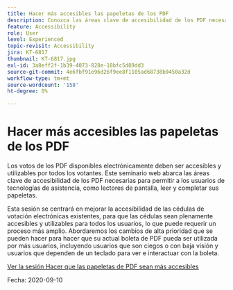 ```yaml
---
title: Hacer más accesibles las papeletas de los PDF
description: Conozca las áreas clave de accesibilidad de los PDF necesarias para permitir que los usuarios de tecnologías de asistencia, como lectores de pantalla, lean y completen sus papeletas
feature: Accessibility
role: User
level: Experienced
topic-revisit: Accessibility
jira: KT-6817
thumbnail: KT-6817.jpg
exl-id: 3a8eff2f-1b39-4073-828e-18bfc5d89dd3
source-git-commit: 4e6fbf91e96d26f9ee8f1105ad68738b9450a32d
workflow-type: tm+mt
source-wordcount: '158'
ht-degree: 0%

---
```


# Hacer más accesibles las papeletas de los PDF

Los votos de los PDF disponibles electrónicamente deben ser accesibles y utilizables por todos los votantes. Este seminario web abarca las áreas clave de accesibilidad de los PDF necesarias para permitir a los usuarios de tecnologías de asistencia, como lectores de pantalla, leer y completar sus papeletas.

Esta sesión se centrará en mejorar la accesibilidad de las cédulas de votación electrónicas existentes, para que las cédulas sean plenamente accesibles y utilizables para todos los usuarios, lo que puede requerir un proceso más amplio. Abordaremos los cambios de alta prioridad que se pueden hacer para hacer que su actual boleta de PDF pueda ser utilizada por más usuarios, incluyendo usuarios que son ciegos o con baja visión y usuarios que dependen de un teclado para ver e interactuar con la boleta.

[Ver la sesión Hacer que las papeletas de PDF sean más accesibles](https://event.on24.com/wcc/r/2620020/599427B9BC7DA6BB34A4D46EB0EB1F63)

Fecha: 2020-09-10